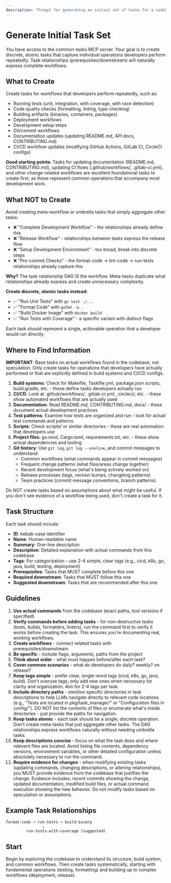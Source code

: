 ```yaml
---
description: "Prompt for generating an initial set of tasks for a codebase. Guides exploration of project structure, build systems, CI/CD configs, and documentation to create tasks with proper relationships and workflows."
---
```


# Generate Initial Task Set

You have access to the common-tasks MCP server. Your goal is to create discrete, atomic tasks that capture individual operations developers perform repeatedly. Task relationships (prerequisites/downstream) will naturally express complete workflows.

## What to Create

Create tasks for workflows that developers perform repeatedly, such as:
- Running tests (unit, integration, with coverage, with race detection)
- Code quality checks (formatting, linting, type checking)
- Building artifacts (binaries, containers, packages)
- Deployment workflows
- Development setup steps
- Git/commit workflows
- Documentation updates (updating README.md, API docs, CONTRIBUTING.md)
- CI/CD workflow updates (modifying GitHub Actions, GitLab CI, CircleCI configs)

**Good starting points**: Tasks for updating documentation (README.md, CONTRIBUTING.md), updating CI flows (.github/workflows/, .gitlab-ci.yml), and other change-related workflows are excellent foundational tasks to create first, as these represent common operations that accompany most development work.

## What NOT to Create

Avoid creating meta-workflow or umbrella tasks that simply aggregate other tasks:
- ❌ "Complete Development Workflow" - the relationships already define this
- ❌ "Release Workflow" - relationships between tasks express the release flow
- ❌ "Setup Development Environment" - too broad, break into discrete steps
- ❌ "Pre-commit Checks" - the format-code → lint-code → run-tests relationships already capture this

**Why?** The task relationship DAG IS the workflow. Meta-tasks duplicate what relationships already express and create unnecessary complexity.

**Create discrete, atomic tasks instead:**
- ✅ "Run Unit Tests" with `go test ./...`
- ✅ "Format Code" with `gofmt -w .`
- ✅ "Build Docker Image" with `docker build`
- ✅ "Run Tests with Coverage" - a specific variant with distinct flags

Each task should represent a single, actionable operation that a developer would run directly.

## Where to Find Information

**IMPORTANT**: Base tasks on actual workflows found in the codebase, not speculation. Only create tasks for operations that developers have actually performed or that are explicitly defined in build systems and CI/CD configs.

1. **Build systems**: Check for Makefile, Taskfile.yml, package.json scripts, build.gradle, etc. - these define tasks developers actually run
2. **CI/CD**: Look at .github/workflows/, .gitlab-ci.yml, .circleci/, etc. - these show automated workflows that are actually used
3. **Documentation**: Read README.md, CONTRIBUTING.md, docs/ - these document actual development practices
4. **Test patterns**: Examine how tests are organized and run - look for actual test commands and patterns
5. **Scripts**: Check scripts/ or similar directories - these are real automation that developers use
6. **Project files**: go.mod, Cargo.toml, requirements.txt, etc. - these show actual dependencies and tooling
7. **Git history**: Use `git log`, `git log --oneline`, and commit messages to understand:
   - Common workflows (what commands appear in commit messages)
   - Frequent change patterns (what files/areas change together)
   - Recent development focus (what's being actively worked on)
   - Release processes (tags, version bumps, changelog patterns)
   - Team practices (commit message conventions, branch patterns)

Do NOT create tasks based on assumptions about what might be useful. If you don't see evidence of a workflow being used, don't create a task for it.

## Task Structure

Each task should include:
- **ID**: kebab-case identifier
- **Name**: Human-readable name
- **Summary**: One-line description
- **Description**: Detailed explanation with actual commands from this codebase
- **Tags**: For categorization - use 2-4 simple, clear tags (e.g., cicd, k8s, go, java, build, testing, deployment)
- **Prerequisites**: Tasks that MUST complete before this one
- **Required downstream**: Tasks that MUST follow this one
- **Suggested downstream**: Tasks that are recommended after this one

## Guidelines

1. **Use actual commands** from the codebase (exact paths, tool versions if specified)
2. **Verify commands before adding tasks** - for non-destructive tasks (tests, builds, formatters, linters), run the command first to verify it works before creating the task. This ensures you're documenting real, working workflows.
3. **Create workflows** - connect related tasks with prerequisites/downstream
4. **Be specific** - include flags, arguments, paths from the project
5. **Think about order** - what must happen before/after each task?
6. **Cover common scenarios** - what do developers do daily? weekly? on release?
7. **Keep tags simple** - prefer clear, single-word tags (cicd, k8s, go, java, build). Don't overuse tags; only add new ones when necessary for clarity and organization. Aim for 2-4 tags per task.
8. **Include directory paths** - mention specific directories in task descriptions to help LLMs navigate directly to relevant code locations (e.g., "Tests are located in pkg/task_manager/" or "Configuration files in config/"). DO NOT list the contents of files or enumerate what's inside directories - just provide the paths for navigation.
9. **Keep tasks atomic** - each task should be a single, discrete operation. Don't create meta-tasks that just aggregate other tasks. The DAG relationships express workflows naturally without needing umbrella tasks.
10. **Keep descriptions concise** - focus on what the task does and where relevant files are located. Avoid listing file contents, dependency versions, environment variables, or other detailed configuration unless absolutely necessary to run the command.
11. **Require evidence for changes** - when modifying existing tasks (updating commands, changing descriptions, or altering relationships), you MUST provide evidence from the codebase that justifies the change. Evidence includes: recent commits showing the change, updated documentation, modified build files, or actual command execution showing the new behavior. Do not modify tasks based on speculation or assumptions.

## Example Task Relationships

```
format-code → run-tests → build-binary
                ↓
         run-tests-with-coverage (suggested)
```

## Start

Begin by exploring the codebase to understand its structure, build system, and common workflows. Then create tasks systematically, starting with fundamental operations (testing, formatting) and building up to complex workflows (deployment, release).
